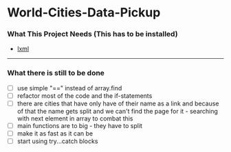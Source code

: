 # World-Cities-Data-Pickup

### What This Project Needs (This has to be installed)
* [lxml](https://lxml.de/)

---

### What there is still to be done
- [ ] use simple "==" instead of array.find
- [ ] refactor most of the code and the if-statements
- [ ] there are cities that have only have of their name as a link and because of that the name gets split and we can't find the page for it - searching with next element in array to combat this
- [ ] main functions are to big - they have to split
- [ ] make it as fast as it can be
- [ ] start using try...catch blocks
